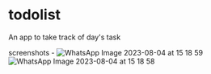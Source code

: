 # todolist
An app to take track of day's task

screenshots - 
![WhatsApp Image 2023-08-04 at 15 18 59](https://github.com/itsparvizal/todolist/assets/103477145/55549552-eac7-49d5-975b-cb43c6a80c6a)
![WhatsApp Image 2023-08-04 at 15 18 58](https://github.com/itsparvizal/todolist/assets/103477145/7869edad-e886-45e7-9046-94683aa2fe2a)
